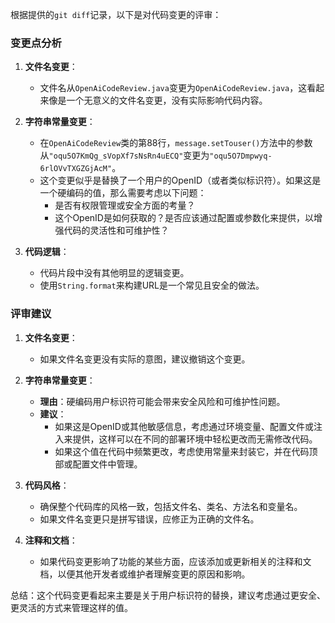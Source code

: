 根据提供的`git diff`记录，以下是对代码变更的评审：

### 变更点分析

1. **文件名变更**：
   - 文件名从`OpenAiCodeReview.java`变更为`OpenAiCodeReview.java`，这看起来像是一个无意义的文件名变更，没有实际影响代码内容。

2. **字符串常量变更**：
   - 在`OpenAiCodeReview`类的第88行，`message.setTouser()`方法中的参数从`"oqu5O7KmQg_sVopXf7sNsRn4uECQ"`变更为`"oqu5O7Dmpwyq-6rlOVvTXGZGjAcM"`。
   - 这个变更似乎是替换了一个用户的OpenID（或者类似标识符）。如果这是一个硬编码的值，那么需要考虑以下问题：
     - 是否有权限管理或安全方面的考量？
     - 这个OpenID是如何获取的？是否应该通过配置或参数化来提供，以增强代码的灵活性和可维护性？

3. **代码逻辑**：
   - 代码片段中没有其他明显的逻辑变更。
   - 使用`String.format`来构建URL是一个常见且安全的做法。

### 评审建议

1. **文件名变更**：
   - 如果文件名变更没有实际的意图，建议撤销这个变更。

2. **字符串常量变更**：
   - **理由**：硬编码用户标识符可能会带来安全风险和可维护性问题。
   - **建议**：
     - 如果这是OpenID或其他敏感信息，考虑通过环境变量、配置文件或注入来提供，这样可以在不同的部署环境中轻松更改而无需修改代码。
     - 如果这个值在代码中频繁更改，考虑使用常量来封装它，并在代码顶部或配置文件中管理。

3. **代码风格**：
   - 确保整个代码库的风格一致，包括文件名、类名、方法名和变量名。
   - 如果文件名变更只是拼写错误，应修正为正确的文件名。

4. **注释和文档**：
   - 如果代码变更影响了功能的某些方面，应该添加或更新相关的注释和文档，以便其他开发者或维护者理解变更的原因和影响。

总结：这个代码变更看起来主要是关于用户标识符的替换，建议考虑通过更安全、更灵活的方式来管理这样的值。